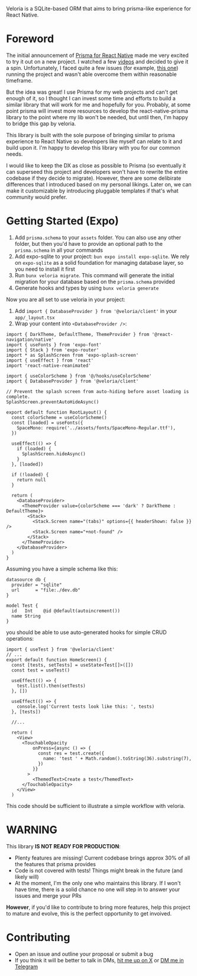 Veloria is a SQLite-based ORM that aims to bring prisma-like experience for React Native.

# Foreword

The initial announcement of [Prisma for React Native](https://www.prisma.io/blog/bringing-prisma-orm-to-react-native-and-expo) made me very excited to try it out on a new project. I watched a few [videos](https://www.youtube.com/watch?v=65Iqes0lxpQ) and decided to give it a spin. Unfortunately, I faced quite a few issues (for example, [this one](https://github.com/prisma/react-native-prisma/issues/30)) running the project and wasn't able overcome them within reasonable timeframe.

But the idea was great! I use Prisma for my web projects and can't get enough of it, so I thought I can invest some time and efforts to build a similar library that will work for me and hopefully for you. Probably, at some point prisma will invest more resources to develop the react-native-prisma library to the point where my lib won't be needed, but until then, I'm happy to bridge this gap by veloria.

This library is built with the sole purpose of bringing similar to prisma experience to React Native so developers like myself can relate to it and build upon it. I'm happy to develop this library with you for our common needs.

I would like to keep the DX as close as possible to Prisma (so eventually it can superseed this project and developers won't have to rewrite the entire codebase if they decide to migrate). However, there are some delibirate differences that I introduced based on my personal likings. Later on, we can make it customizable by introducing pluggable templates if that's what community would prefer.

# Getting Started (Expo)

1. Add `prisma.schema` to your `assets` folder. You can also use any other folder, but then you'd have to provide an optional path to the `prisma.schema` in all your commands
2. Add expo-sqlite to your project: `bun expo install expo-sqlite`. We rely on `expo-sqlite` as a solid foundation for managing database layer, so you need to install it first
3. Run `bunx veloria migrate`. This command will generate the initial migration for your database based on the `prisma.schema` provided
4. Generate hooks and types by using `bunx veloria generate`

Now you are all set to use veloria in your project:

1. Add `import { DatabaseProvider } from '@veloria/client'` in your `app/_layout.tsx`
2. Wrap your content into `<DatabaseProvider />`:

```tsx
import { DarkTheme, DefaultTheme, ThemeProvider } from '@react-navigation/native'
import { useFonts } from 'expo-font'
import { Stack } from 'expo-router'
import * as SplashScreen from 'expo-splash-screen'
import { useEffect } from 'react'
import 'react-native-reanimated'

import { useColorScheme } from '@/hooks/useColorScheme'
import { DatabaseProvider } from '@veloria/client'

// Prevent the splash screen from auto-hiding before asset loading is complete.
SplashScreen.preventAutoHideAsync()

export default function RootLayout() {
  const colorScheme = useColorScheme()
  const [loaded] = useFonts({
    SpaceMono: require('../assets/fonts/SpaceMono-Regular.ttf'),
  })

  useEffect(() => {
    if (loaded) {
      SplashScreen.hideAsync()
    }
  }, [loaded])

  if (!loaded) {
    return null
  }

  return (
    <DatabaseProvider>
      <ThemeProvider value={colorScheme === 'dark' ? DarkTheme : DefaultTheme}>
        <Stack>
          <Stack.Screen name="(tabs)" options={{ headerShown: false }} />
          <Stack.Screen name="+not-found" />
        </Stack>
      </ThemeProvider>
    </DatabaseProvider>
  )
}
```

Assuming you have a simple schema like this:

```prisma
datasource db {
  provider = "sqlite"
  url      = "file:./dev.db"
}

model Test {
  id   Int    @id @default(autoincrement())
  name String
}
```

you should be able to use auto-generated hooks for simple CRUD operations:

```tsx
import { useTest } from '@veloria/client'
// ...
export default function HomeScreen() {
  const [tests, setTests] = useState<Test[]>([])
  const test = useTest()

  useEffect(() => {
    test.list().then(setTests)
  }, [])

  useEffect(() => {
    console.log('Current tests look like this: ', tests)
  }, [tests])

  //...

  return (
    <View>
      <TouchableOpacity
          onPress={async () => {
            const res = test.create({
              name: 'test ' + Math.random().toString(36).substring(7),
            })
          }}
        >
          <ThemedText>Create a test</ThemedText>
      </TouchableOpacity>
    </View>
  )
```

This code should be sufficient to illustrate a simple workflow with veloria.

# WARNING

This library **IS NOT READY FOR PRODUCTION**:

- Plenty features are missing! Current codebase brings approx 30% of all the features that prisma provides
- Code is not covered with tests! Things might break in the future (and likely will)
- At the moment, I'm the only one who maintains this library. If I won't have time, there is a solid chance no one will step in to answer your issues and merge your PRs

**However**, if you'd like to contribute to bring more features, help this project to mature and evolve, this is the perfect opportunity to get invoived.

# Contributing

- Open an issue and outline your proposal or submit a bug
- If you think it will be better to talk in DMs, [hit me up on X](https://x.com/kureevalexey) or [DM me in Telegram](https://t.me/kureev)
